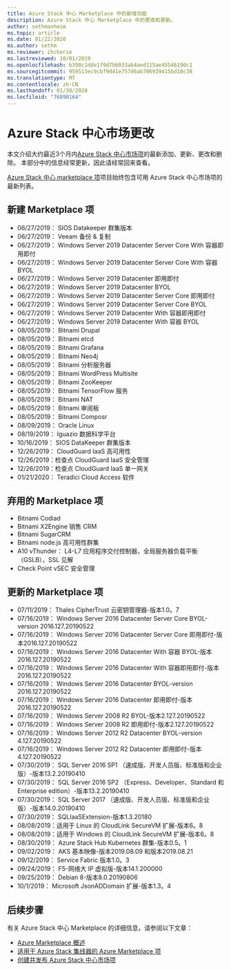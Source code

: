 ```yaml
---
title: Azure Stack 中心 Marketplace 中的新增功能
description: Azure Stack 中心 Marketplace 中的更改和更新。
author: sethmanheim
ms.topic: article
ms.date: 01/22/2020
ms.author: sethm
ms.reviewer: ihcherie
ms.lastreviewed: 10/01/2019
ms.openlocfilehash: b398c1dde1f9d7b6033ab4aed115ae45546190c1
ms.sourcegitcommit: 959513ec9cbf9d41e757d6ab706939415bd10c38
ms.translationtype: MT
ms.contentlocale: zh-CN
ms.lasthandoff: 01/30/2020
ms.locfileid: "76890164"
---
```

# <a name="azure-stack-hub-marketplace-changes"></a>Azure Stack 中心市场更改

本文介绍大约最近3个月内[Azure Stack 中心市场项](azure-stack-marketplace-azure-items.md)的最新添加、更新、更改和删除。 本部分中的信息经常更新，因此请经常回来查看。

[Azure Stack 中心 marketplace 项](azure-stack-marketplace-azure-items.md)项目始终包含可用 Azure Stack 中心市场项的最新列表。

## <a name="new-marketplace-items"></a>新建 Marketplace 项

- 06/27/2019： SIOS Datakeeper 群集版本
- 06/27/2019： Veeam 备份 & 复制
- 06/27/2019： Windows Server 2019 Datacenter Server Core With 容器即用即付
- 06/27/2019： Windows Server 2019 Datacenter Server Core With 容器 BYOL
- 06/27/2019： Windows Server 2019 Datacenter 即用即付
- 06/27/2019： Windows Server 2019 Datacenter BYOL
- 06/27/2019： Windows Server 2019 Datacenter Server Core 即用即付
- 06/27/2019： Windows Server 2019 Datacenter Server Core BYOL
- 06/27/2019： Windows Server 2019 Datacenter With 容器即用即付
- 06/27/2019： Windows Server 2019 Datacenter With 容器 BYOL
- 08/05/2019： Bitnami Drupal
- 08/05/2019： Bitnami etcd
- 08/05/2019： Bitnami Grafana
- 08/05/2019： Bitnami Neo4j
- 08/05/2019： Bitnami 分析服务器
- 08/05/2019： Bitnami WordPress Multisite
- 08/05/2019： Bitnami ZooKeeper
- 08/05/2019： Bitnami TensorFlow 服务
- 08/05/2019： Bitnami NAT
- 08/05/2019： Bitnami 审阅板
- 08/05/2019： Bitnami Composr
- 08/09/2019： Oracle Linux
- 08/19/2019： Iguazio 数据科学平台
- 10/16/2019： SIOS DataKeeper 群集版本
- 12/26/2019： CloudGuard IaaS 高可用性
- 12/26/2019：检查点 CloudGuard IaaS 安全管理
- 12/26/2019：检查点 CloudGuard IaaS 单一网关
- 01/21/2020： Teradici Cloud Access 软件

## <a name="deprecated-marketplace-items"></a>弃用的 Marketplace 项

- Bitnami Codiad
- Bitnami X2Engine 销售 CRM
- Bitnami SugarCRM
- Bitnami node.js 高可用性群集
- A10 vThunder： L4-L7 应用程序交付控制器，全局服务器负载平衡（GSLB），SSL 见解
- Check Point vSEC 安全管理

## <a name="updated-marketplace-items"></a>更新的 Marketplace 项

- 07/11/2019： Thales CipherTrust 云密钥管理器-版本1.0。7
- 07/16/2019： Windows Server 2016 Datacenter Server Core BYOL-version 2016.127.20190522
- 07/16/2019： Windows Server 2016 Datacenter Server Core 即用即付-版本2016.127.20190522
- 07/16/2019： Windows Server 2016 Datacenter With 容器 BYOL-版本2016.127.20190522
- 07/16/2019： Windows Server 2016 Datacenter With 容器即用即付-版本2016.127.20190522
- 07/16/2019： Windows Server 2016 Datacenter BYOL-version 2016.127.20190522
- 07/16/2019： Windows Server 2016 Datacenter 即用即付-版本2016.127.20190522
- 07/16/2019： Windows Server 2008 R2 BYOL-版本2.127.20190522
- 07/16/2019： Windows Server 2008 R2 即用即付-版本2.127.20190522
- 07/16/2019： Windows Server 2012 R2 Datacenter BYOL-version 4.127.20190522
- 07/16/2019： Windows Server 2012 R2 Datacenter 即用即付-版本4.127.20190522
- 07/30/2019： SQL Server 2016 SP1 （速成版、开发人员版、标准版和企业版）-版本13.2.20190410
- 07/30/2019： SQL Server 2016 SP2 （Express、Developer、Standard 和 Enterprise edition）-版本13.2.20190410
- 07/30/2019： SQL Server 2017 （速成版、开发人员版、标准版和企业版）-版本14.0.20190410
- 07/30/2019： SQLIaaSExtension-版本1.3.20180
- 08/08/2019：适用于 Linux 的 CloudLink SecureVM 扩展-版本6。8
- 08/08/2019：适用于 Windows 的 CloudLink SecureVM 扩展-版本6。8
- 08/30/2019： Azure Stack Hub Kubernetes 群集-版本0.5。1
- 09/02/2019： AKS 基本映像-版本2019.08.09 和版本2019.08.21
- 09/12/2019： Service Fabric 版本1.0。3
- 09/24/2019： F5-网络大 IP 虚拟版-版本14.1.200000
- 09/25/2019： Debian 8-版本8.0.20190806
- 10/1/2019： Microsoft JsonADDomain 扩展-版本1.3。4


## <a name="next-steps"></a>后续步骤

有关 Azure Stack 中心 Marketplace 的详细信息，请参阅以下文章：

- [Azure Marketplace 概述](azure-stack-marketplace.md)
- [适用于 Azure Stack 集线器的 Azure Marketplace 项](azure-stack-marketplace-azure-items.md)
- [创建并发布 Azure Stack 中心市场项](azure-stack-create-and-publish-marketplace-item.md)
